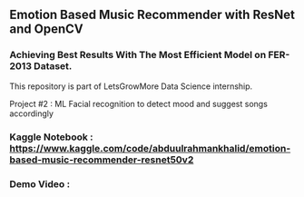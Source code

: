 ## Emotion Based Music Recommender with ResNet and OpenCV
### Achieving Best Results With The Most Efficient Model on FER-2013 Dataset.

This repository is part of LetsGrowMore Data Science internship.

Project #2 : ML Facial recognition to detect mood and suggest songs accordingly 

### Kaggle Notebook : https://www.kaggle.com/code/abduulrahmankhalid/emotion-based-music-recommender-resnet50v2
### Demo Video : 

